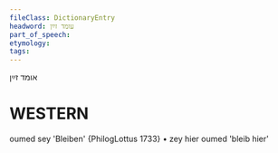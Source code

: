 ```yaml
---
fileClass: DictionaryEntry
headword: עומד זײַן
part_of_speech: 
etymology: 
tags: 
---
```

אומד זײַן

WESTERN
========

oumed sey 'Bleiben' {PhilogLottus 1733}
	•	zey hier oumed 'bleib hier'